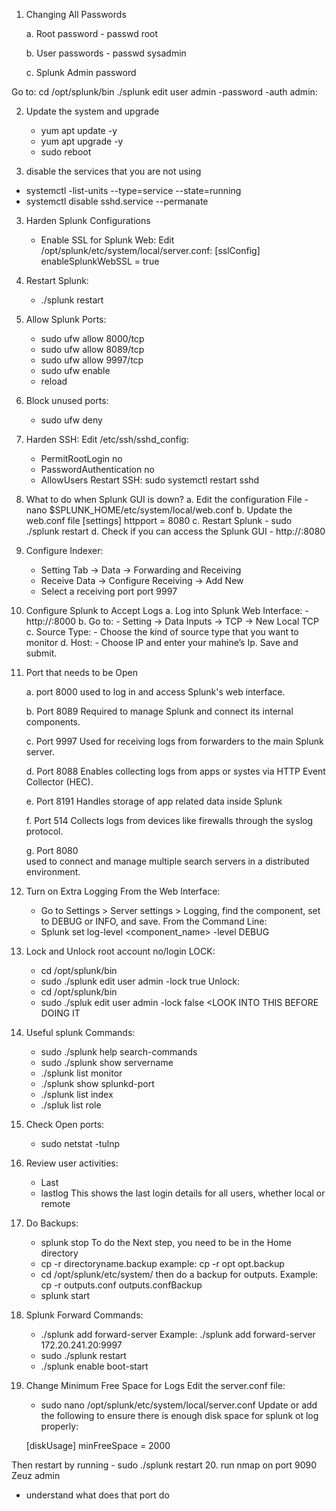 1. Changing All Passwords

   a. Root password
            - passwd root

   b.  User passwords
            - passwd sysadmin

   c. Splunk Admin password   

Go to:  cd /opt/splunk/bin
./splunk edit user admin -password <NewPassword> -auth admin:<OldPassword>

2. Update the system and upgrade
      - yum apt update -y
      - yum apt upgrade -y
      - sudo reboot

3. disable the services that you are not using
- systemctl -list-units --type=service --state=running
- systemctl disable sshd.service --permanate


3. Harden Splunk Configurations
      - Enable SSL for Splunk Web:  Edit
/opt/splunk/etc/system/local/server.conf:
[sslConfig]
enableSplunkWebSSL = true

4. Restart Splunk:
     - ./splunk restart
 
5. Allow Splunk Ports:
     - sudo ufw allow 8000/tcp
     - sudo ufw allow 8089/tcp
     - sudo ufw allow 9997/tcp
     - sudo ufw enable
     - reload
6. Block unused ports:
     - sudo ufw deny <port>

7. Harden SSH:  Edit /etc/ssh/sshd_config:
     - PermitRootLogin no
     - PasswordAuthentication no
     - AllowUsers <specific-user>
 Restart SSH:   sudo systemctl restart sshd

8. What to do when Splunk GUI is down?
     a. Edit the configuration File
          - nano $SPLUNK_HOME/etc/system/local/web.conf
     b. Update the web.conf  file
          [settings]
          httpport = 8080
     c. Restart Splunk
          - sudo ./splunk restart
     d. Check if you can access the Splunk GUI
          - http://<hostname or your ip>:8080

 9. Configure Indexer:
     - Setting Tab → Data → Forwarding and Receiving
     - Receive Data → Configure Receiving → Add New
     -  Select a receiving port port 9997 	

10. Configure Splunk to Accept Logs
     a. Log into Splunk Web Interface:
          - http://<splunk-server-ip>:8000
     b. Go to:
          - Setting → Data Inputs → TCP → New Local TCP
     c. Source Type:
          - Choose the kind of source type that you want to monitor
     d. Host: 
          - Choose IP and enter your mahine’s Ip.
     Save and submit.

11. Port that needs to be Open 

    a. port 8000
            used to log in and access Splunk's web interface.

    b. Port 8089
            Required to manage Splunk and connect its internal components.

    c. Port 9997
            Used for receiving logs from forwarders to the main Splunk server. 

    d. Port 8088
            Enables collecting logs from apps or systes via HTTP Event Collector (HEC).

    e. Port 8191
            Handles storage of app related data inside Splunk

    f. Port 514
            Collects logs from devices like firewalls through the syslog protocol.

    g. Port 8080            
            used to connect and manage multiple search servers in a distributed environment.

12. Turn on Extra Logging
From the Web Interface:
     - Go to Settings > Server settings > Logging, find the component, set to DEBUG or INFO, and save.
From the Command Line:
     - Splunk set log-level <component_name> -level DEBUG

13. Lock and Unlock root account no/login
LOCK:
     - cd /opt/splunk/bin
     - sudo ./splunk edit user admin -lock true
Unlock:
     - cd /opt/splunk/bin
     - sudo ./spluk edit user admin -lock false                          <LOOK INTO THIS BEFORE DOING  IT

14. Useful splunk Commands:
     - sudo ./splunk help search-commands
     - sudo ./splunk show servername
     - ./splunk list monitor
     - ./splunk show splunkd-port
     - ./splunk list index
     - ./spluk list role

15. Check Open ports:
     - sudo netstat -tulnp

16. Review user activities:
     - Last
     - lastlog       This shows the last login details for all users, whether local or remote

17. Do Backups:
     - splunk stop
To do the Next step, you need to be in the Home directory
     - cp -r <directory name> directoryname.backup      example: cp -r opt  opt.backup
     - cd /opt/splunk/etc/system/    then do a backup for outputs.
Example: cp -r outputs.conf   outputs.confBackup
     - splunk start

18. Splunk Forward Commands:
     - ./splunk add forward-server <ip address>
Example: ./splunk add forward-server 172.20.241.20:9997
     - sudo ./splunk restart
     - ./splunk enable boot-start

19. Change Minimum Free Space for Logs
 Edit the server.conf file:
     - sudo nano /opt/splunk/etc/system/local/server.conf
Update or add the following to ensure there is enough disk space for splunk ot log properly:

     [diskUsage]
     minFreeSpace = 2000     <or above>
  
  Then restart by running 
     - sudo ./splunk restart
20. run nmap on port 9090 Zeuz admin
- understand what does that port do
